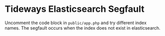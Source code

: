 # Tideways Elasticsearch Segfault

Uncomment the code block in `public/app.php` and try different index names. The segfault occurs when the index does not exist in elasticsearch.
